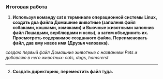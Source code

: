 ### Итоговая работа

1. **Используя команду cat в терминале операционной системы Linux, создать
два файла Домашние животные (заполнив файл собаками, кошками,
хомяками) и Вьючные животными заполнив файл Лошадьми, верблюдами и
ослы), а затем объединить их. Просмотреть содержимое созданного файла.
Переименовать файл, дав ему новое имя (Друзья человека).**

*создаю первый файл Домашние животные с названием Pets  и добавляю в него животных: cats, dogs, hamsrersl*

<cat Pets
cats
dogs
hamsrersl>


---
2. **Создать директорию, переместить файл туда.**
